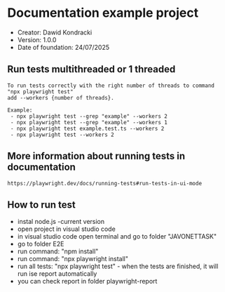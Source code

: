 # Documentation example project

* Creator: Dawid Kondracki
* Version: 1.0.0
* Date of foundation: 24/07/2025

## Run tests multithreaded or 1 threaded

```
To run tests correctly with the right number of threads to command "npx playwright test"
add --workers {number of threads}.

Example:
 - npx playwright test --grep "example" --workers 2
 - npx playwright test --grep "example" --workers 1
 - npx playwright test example.test.ts --workers 2
 - npx playwright test --workers 2
```

## More information about running tests in documentation

```
https://playwright.dev/docs/running-tests#run-tests-in-ui-mode
```

## How to run test
- instal node.js -current version
- open project in visual studio code
- in visual studio code open terminal and go to folder "JAVONETTASK"
- go to folder E2E
- run command: "npm install"
- run command: "npx playwright install"
- run all tests: "npx playwright test" - when the tests are finished, it will run ise report automatically
- you can check report in folder playwright-report